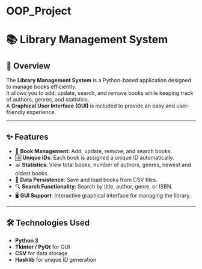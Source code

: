 # OOP_Project

# 📚 Library Management System  

## 📖 Overview  
The **Library Management System** is a Python-based application designed to manage books efficiently.  
It allows you to add, update, search, and remove books while keeping track of authors, genres, and statistics.  
A **Graphical User Interface (GUI)** is included to provide an easy and user-friendly experience.  

---

## ✨ Features  
- 📕 **Book Management**: Add, update, remove, and search books.  
- 🆔 **Unique IDs**: Each book is assigned a unique ID automatically.  
- 📊 **Statistics**: View total books, number of authors, genres, newest and oldest books.  
- 💾 **Data Persistence**: Save and load books from CSV files.  
- 🔍 **Search Functionality**: Search by title, author, genre, or ISBN.  
- 🖥️ **GUI Support**: Interactive graphical interface for managing the library.  

---

## 🛠️ Technologies Used  
- **Python 3**  
- **Tkinter / PyQt** for GUI  
- **CSV** for data storage  
- **Hashlib** for unique ID generation  

